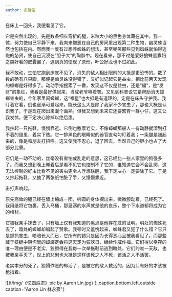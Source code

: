 ```yaml
---
author: 奚哲铭
---
```


在床上一回头，我便看见了它。

它是突然出现的。先是数条细长弯折的腿，米粒大小的黑色身体藏在其中。我一怵，努力使自己平静下来。我向来憎恶在自己的房间里出现第二种生物，幽灵蛛当然也包括在内。然而我一度有过想养蜘蛛的想法，甚至嘲笑那些见到蜘蛛就怕得逃跑的怂货，使自己沉浸在“胆子大”的陶醉中。现在看来，那不过是爱好狼蛛黑寡妇之类好看的皮囊罢了，遇到真的便现了原形，叶公好龙也不过如此。

我不敢动，生怕它跑到床底不见了，消失的敌人相比眼前的大抵是更恐怖的。数了数的确有八只脚，那便是幽灵蛛没得错了，又好似记起它是益虫，相比前两天发现的蟑螂是好得多了。动动手指搜索了一番，发现这不仅是益虫，还是“福”，是“发财”的象征，我看是最好供起来，当成老爷哄着罢。又见到科普说它是帮助消灭蟑螂害虫的，今年家里闹蟑螂，这“福星”也大抵是有道理的，定是在床头守护我。我盯着它看，倒也逐渐可爱起来，能长这么大是除了我家不少害虫了，那也大概是认识我了，于是现在爬出来混个面熟。但我又想到未来它还要繁育一群小仔，这又让我发怵，便下定决心除掉以绝后患。

我抄起一只拖鞋，慢慢靠近。它倒也憨厚老实，不像蟑螂那般人一有动静就溜到打不着的缝里，着实下贱。它一排黑色的眼睛似的器官直勾勾盯着我；一条腿是翘起来的，像是和朋友打招呼。这又使我不忍心，退了回去，当然自己的胆小也占了大部分比重。

它仍是一动不动的，丝毫没有害怕或乱走的意思，这已经比一些人家里的狗强多了。而我又想到晚上睡着后是看不见它也控制不了它的，谁知道它会不会乱爬，这无法控制的好虫比看不见的害虫更令人浮想联翩，我下定决心一定要除了它。于是又抄起拖鞋，又抽了两张纸怕脏了手，又慢慢靠近。

击打声响起。

原先高耸的腿已经在墙上缩成一团，椭圆的身体探出来，微微颤动着，已经死了。我用纸将它包裹，丢入马桶，那潺潺的水声就是他的哀乐，整个下水道都将成为它的棺材。

它被我亲手抹去了，只有墙上仅有我知道的黑点是他存在过的证明。明处的蜘蛛死去了，暗处的蟑螂却唱起了赞歌。我顿时又羞愧起来，蜘蛛君又犯了什么错？它只是抓抓害虫，暗暗长大而已，它所有的错只是因为长得恶心且被我看见了。而那些藏于狭缝中阴沟里的蟑螂定会将这天定为狂欢日，继续作威作福。它们得以幸存的唯一理由便是不老实，狡猾得在我每一次举拖鞋前逃到暗处。它们的唯一天敌，也被我亲手灭了，世上的悲剧也大抵是这样该死之人不死，该活之人不活罢。

老实本分的死了，狡猾作恶的却活了，是被它的敌人救活的，因为只有好的才该被枪指着。

![](/img/《忆蜘蛛君》pic by Aaron Lin.jpg)
{:.caption.bottom.left.outside caption="Aaron Lin 林永熹"}
